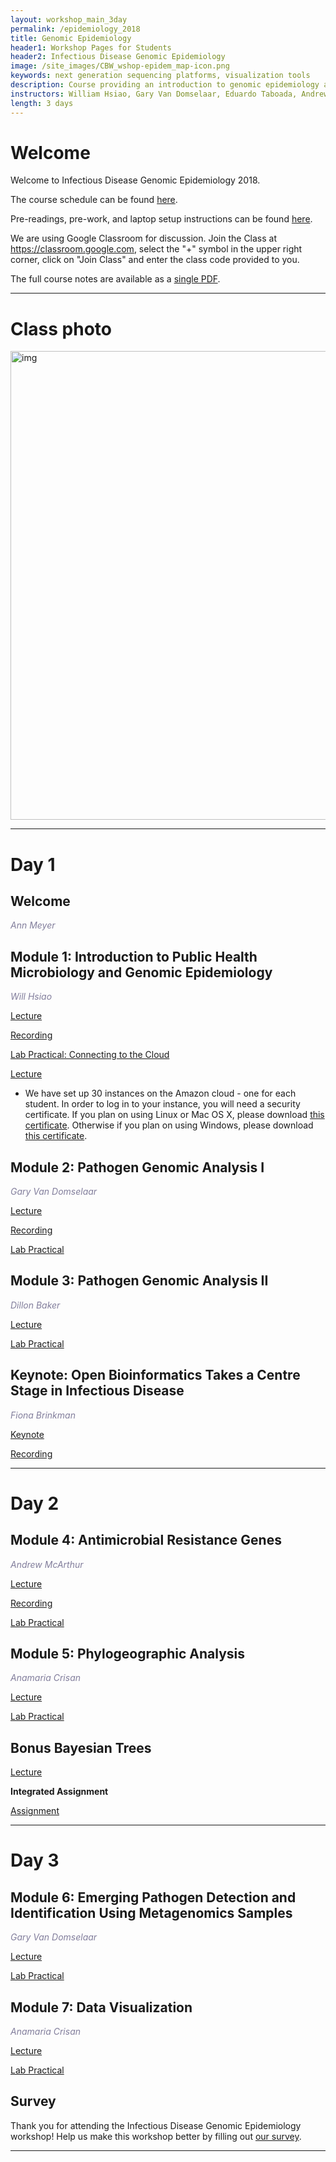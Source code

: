 ```yaml
---
layout: workshop_main_3day
permalink: /epidemiology_2018
title: Genomic Epidemiology
header1: Workshop Pages for Students
header2: Infectious Disease Genomic Epidemiology
image: /site_images/CBW_wshop-epidem_map-icon.png
keywords: next generation sequencing platforms, visualization tools 
description: Course providing an introduction to genomic epidemiology analysis followed by hands-on practical tutorials demonstrating the use of selected analysis tools. 
instructors: William Hsiao, Gary Van Domselaar, Eduardo Taboada, Andrew McArthur, Anamaria Crisan, Fiona Brinkman
length: 3 days
---
```

# Welcome <a id="welcome"></a>

Welcome to Infectious Disease Genomic Epidemiology 2018.  

The course schedule can be found [here](https://bioinformaticsdotca.github.io/genomic_epidemiology_2018_schedule).

Pre-readings, pre-work, and laptop setup instructions can be found [here](https://bioinformaticsdotca.github.io/epidemiology_2018_prework).<a id="preworkshop"></a>  

We are using Google Classroom for discussion. Join the Class at https://classroom.google.com, select the "+" symbol in the upper right corner, click on "Join Class" and enter the class code provided to you.

The full course notes are available as a [single PDF]().  

***

# Class photo

<img src="https://github.com/bioinformaticsdotca/GenEpi_2018/blob/master/gen_epi_photo.jpeg?raw=true" alt="img" width="750" />

***

# Day 1 <a id="day1"></a>

## Welcome

*<font color="#827e9c">Ann Meyer</font>*

## Module 1: Introduction to Public Health Microbiology and Genomic Epidemiology

*<font color="#827e9c">Will Hsiao</font>*

[Lecture](https://drive.google.com/a/bioinformatics.ca/file/d/1FBQsEYl_OMIJDCGJ0B9bdLmWVyH3d86V/view?usp=sharing) 

[Recording](https://www.youtube.com/watch?v=1QOrfl8F91A&index=1&list=PL3izGL6oi0S8svosOiiqMwOFTgwyg7EaT)

[Lab Practical: Connecting to the Cloud](http://bioinformaticsdotca.github.io/AWS_setup)

[Lecture](https://drive.google.com/a/bioinformatics.ca/file/d/1hGD74xTcftQWRu1tk2BHXb5joENxmvZU/view?usp=sharing)  

* We have set up 30 instances on the Amazon cloud - one for each student. In order to log in to your instance, you will need a security certificate. If you plan on using Linux or Mac OS X, please download [this certificate](http://main.oicrcbw.ca/private/CBWNY.pem). Otherwise if you plan on using Windows, please download [this certificate](http://main.oicrcbw.ca/private/CBWNY.ppk).

## Module 2: Pathogen Genomic Analysis I

*<font color="#827e9c">Gary Van Domselaar</font>*

[Lecture](https://drive.google.com/a/bioinformatics.ca/file/d/1kJ50dby8N54xHsCmDFJdZi-KT-RLjEB_/view?usp=sharing)  

[Recording](https://www.youtube.com/watch?v=ymaYXZfJq8s&index=2&list=PL3izGL6oi0S8svosOiiqMwOFTgwyg7EaT)

[Lab Practical](http://bioinformaticsdotca.github.io/epidemiology_2018_PGA_1)

## Module 3: Pathogen Genomic Analysis II

*<font color="#827e9c">Dillon Baker</font>*

[Lecture](https://drive.google.com/a/bioinformatics.ca/file/d/1HxgqxyoGS1l2sioqxGlp5yFrLJmI6iQC/view?usp=sharing)  
 
[Lab Practical](http://bioinformaticsdotca.github.io/GenEpi_2018_module3_lab)  

## Keynote: Open Bioinformatics Takes a Centre Stage in Infectious Disease  

*<font color="#827e9c">Fiona Brinkman</font>*  

[Keynote](https://drive.google.com/a/bioinformatics.ca/file/d/1ucpFWJ68zkFCKz91dBYuN9P7Bg6Z1bP7/view?usp=sharing)  

[Recording](https://www.youtube.com/watch?v=X83EY4JtFvA&index=3&list=PL3izGL6oi0S8svosOiiqMwOFTgwyg7EaT)

***

# Day 2 <a id="day2"></a>

## Module 4: Antimicrobial Resistance Genes  

*<font color="#827e9c">Andrew McArthur</font>*

[Lecture](https://drive.google.com/a/bioinformatics.ca/file/d/1EpA7uZJO5IQXE_fIRaw6UNewG905tZFg/view?usp=sharing) 

[Recording](https://www.youtube.com/watch?v=2K_2oHEAc9s)
  
[Lab Practical](https://github.com/bioinformaticsdotca/GenEpi_2018/blob/master/module4/README.md)

## Module 5: Phylogeographic Analysis

*<font color="#827e9c">Anamaria Crisan</font>*

[Lecture](https://drive.google.com/a/bioinformatics.ca/file/d/1V7kx6a4Awk9NIMFN2V3zwJX2BivKN0CE/view?usp=sharing)   

[Lab Practical](https://bioinformaticsdotca.github.io/epidemiology_2018_Phylo&Vis) 

## Bonus Bayesian Trees

[Lecture](https://drive.google.com/a/bioinformatics.ca/file/d/1iii8WBls5M9JK7dUwQPRh0Sxgoh6YbJP/view?usp=sharing)

**Integrated Assignment**  

[Assignment](http://bioinformaticsdotca.github.io/GenEpi_2018_day2_assignment)  

***

# Day 3 <a id="day3"></a>

## Module 6: Emerging Pathogen Detection and Identification Using Metagenomics Samples  

*<font color="#827e9c">Gary Van Domselaar</font>*

[Lecture](https://drive.google.com/a/bioinformatics.ca/file/d/1iWCkxy2-EVy0DjqHBpQMzjJroFBxuJ0b/view?usp=sharing)

[Lab Practical](http://bioinformaticsdotca.github.io/epidemiology_2018_EPD_IMS)  


## Module 7: Data Visualization    

*<font color="#827e9c">Anamaria Crisan</font>*

[Lecture](https://drive.google.com/a/bioinformatics.ca/file/d/1Fgl4_9sYxxe1lzNnAvAlGdVK8gmhF1z0/view?usp=sharing) 

[Lab Practical](http://bioinformaticsdotca.github.io/epidemiology_2018_Phylo&Vis) 


## Survey

Thank you for attending the Infectious Disease Genomic Epidemiology workshop!  Help us make this workshop better by filling out [our survey](https://docs.google.com/forms/d/e/1FAIpQLSdKO5QupFZr_dCMZmDcVTgCaxdbXhaPJi66TxvV7vlxeSEjfw/viewform?usp=sf_link).  

***  
